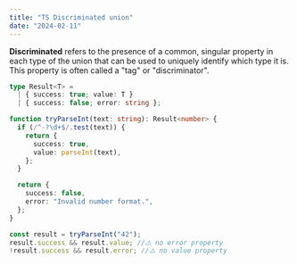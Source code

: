 ```yaml
---
title: "TS Discriminated union"
date: "2024-02-11"
---
```


**Discriminated** refers to the presence of a common, singular property in each type of the union that can be used to uniquely identify which type it is. This property is often called a "tag" or "discriminator".

```typescript
type Result<T> =
  | { success: true; value: T }
  | { success: false; error: string };

function tryParseInt(text: string): Result<number> {
  if (/^-?\d+$/.test(text)) {
    return {
      success: true,
      value: parseInt(text),
    };
  }

  return {
    success: false,
    error: "Invalid number format.",
  };
}

const result = tryParseInt("42");
result.success && result.value; //⚠️ no error property
!result.success && result.error; //⚠️ no value property
```
